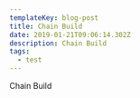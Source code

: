 ```yaml
---
templateKey: blog-post
title: Chain Build
date: 2019-01-21T09:06:14.302Z
description: Chain Build
tags:
  - test
---
```

Chain Build
